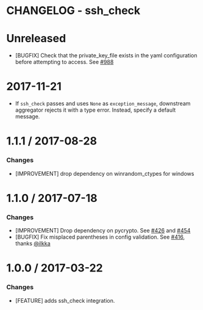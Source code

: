 # CHANGELOG - ssh_check

Unreleased
==========

* [BUGFIX] Check that the private_key_file exists in the yaml configuration before attempting to access. See [#988][]

2017-11-21
==========

* If `ssh_check` passes and uses `None` as `exception_message`, downstream aggregator rejects it with a type error. 
  Instead, specify a default message.

1.1.1 / 2017-08-28
==================

### Changes

* [IMPROVEMENT] drop dependency on winrandom_ctypes for windows

1.1.0 / 2017-07-18
==================

### Changes

* [IMPROVEMENT] Drop dependency on pycrypto. See [#426][] and [#454][]
* [BUGFIX] Fix misplaced parentheses in config validation. See [#416][], thanks [@ilkka][]

1.0.0 / 2017-03-22
==================

### Changes

* [FEATURE] adds ssh_check integration.

<!--- The following link definition list is generated by PimpMyChangelog --->
[#416]: https://github.com/DataDog/integrations-core/issues/416
[#426]: https://github.com/DataDog/integrations-core/issues/426
[#454]: https://github.com/DataDog/integrations-core/issues/454
[#988]: https://github.com/DataDog/integrations-core/issues/988
[@ilkka]: https://github.com/ilkka
